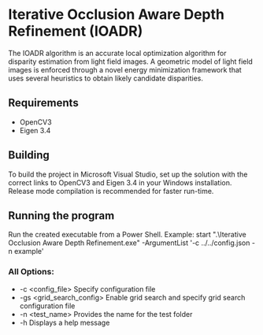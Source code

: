 # Iterative Occlusion Aware Depth Refinement (IOADR)

The IOADR algorithm is an accurate local optimization algorithm for disparity estimation from light field images.
A geometric model of light field images is enforced through a novel energy minimization framework that uses several heuristics to obtain likely candidate disparities.

## Requirements
- OpenCV3 
- Eigen 3.4 

## Building
To build the project in Microsoft Visual Studio, set up the solution with the correct links to OpenCV3 and Eigen 3.4 in your Windows installation. Release mode compilation is recommended for faster run-time.

## Running the program
Run the created executable from a Power Shell.
Example:
     start ".\Iterative Occlusion Aware Depth Refinement.exe" -ArgumentList '-c ../../config.json -n example'



### All Options:

- -c <config_file>          Specify configuration file  
- -gs <grid_search_config>  Enable grid search and specify grid search configuration file  
- -n <test_name>  Provides the name for the test folder  
- -h                        Displays a help message  


